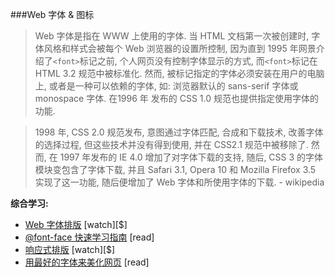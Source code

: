 ###Web 字体 & 图标

>Web 字体是指在 WWW 上使用的字体. 当 HTML 文档第一次被创建时, 字体风格和样式会被每个 Web 浏览器的设置所控制, 因为直到 1995 年网景介绍了`<font>`标记之前, 个人网页没有控制字体显示的方式, 而`<font>`标记在 HTML 3.2 规范中被标准化. 然而, 被标记指定的字体必须安装在用户的电脑上, 或者是一种可以依赖的字体, 如: 浏览器默认的 sans-serif 字体或 monospace 字体. 在1996 年 发布的 CSS 1.0 规范也提供指定使用字体的功能.

> 1998 年, CSS 2.0 规范发布, 意图通过字体匹配, 合成和下载技术, 改善字体的选择过程, 但这些技术并没有得到使用, 并在 CSS2.1 规范中被移除了. 然而, 在 1997 年发布的 IE 4.0 增加了对字体下载的支持, 随后, CSS 3 的字体模块变包含了字体下载, 并且 Safari 3.1, Opera 10 和 Mozilla Firefox 3.5 实现了这一功能, 随后便增加了 Web 字体和所使用字体的下载. - wikipedia

**综合学习:**

* [Web 字体排版](http://www.pluralsight.com/courses/typography-for-web-1790) [watch][$]
* [@font-face 快速学习指南](http://www.html5rocks.com/en/tutorials/webfonts/quick/) [read]
* [响应式排版](https://frontendmasters.com/courses/responsive-typography/) [watch][$]
* [用最好的字体来美化网页](https://beautifulwebtype.com) [read]
